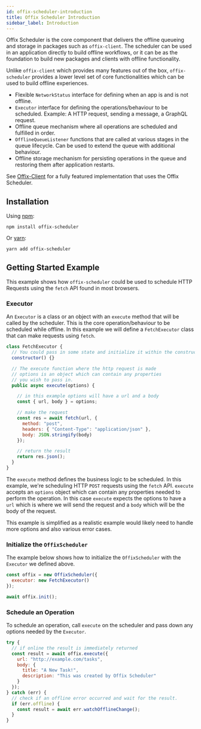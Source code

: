 ```yaml
---
id: offix-scheduler-introduction
title: Offix Scheduler Introduction
sidebar_label: Introduction
---
```


Offix Scheduler is the core component that delivers the offline queueing and storage in packages such as `offix-client`. The scheduler can be used in an application directly to build offline workflows, or it can be as the foundation to build new packages and clients with offline functionality.

Unlike `offix-client` which provides many features out of the box, `offix-scheduler` provides a lower level set of core functionalities which can be used to build offline experiences.

* Flexible `NetworkStatus` interface for defining when an app is and is not offline.
* `Executor` interface for defining the operations/behaviour to be scheduled. Example: A HTTP request, sending a message, a GraphQL request.
* Offline queue mechanism where all operations are scheduled and fulfilled in order.
* `OfflineQueueListener` functions that are called at various stages in the queue lifecycle. Can be used to extend the queue with additional behaviour.
* Offline storage mechanism for persisting operations in the queue and restoring them after application restarts.

See [Offix-Client](./getting-started.md) for a fully featured implementation that uses the Offix Scheduler.


## Installation

Using [npm](https://www.npmjs.com/package/offix-scheduler):

```shell
npm install offix-scheduler
```

Or [yarn](https://yarnpkg.com/en/package/offix-scheduler):

```shell
yarn add offix-scheduler
```

## Getting Started Example

This example shows how `offix-scheduler` could be used to schedule HTTP Requests using the `fetch` API found in most browsers. 

### Executor

An `Executor` is a class or an object with an `execute` method that will be called by the scheduler. This is the core operation/behaviour to be scheduled while offline. In this example we will define a `FetchExecutor` class that can make requests using `fetch`.

```js
class FetchExecutor {
  // You could pass in some state and initialize it within the constructor
  constructor() {}

  // The execute function where the http request is made
  // options is an object which can contain any properties
  // you wish to pass in.
  public async execute(options) {

    // in this example options will have a url and a body
    const { url, body } = options;

    // make the request
    const res = await fetch(url, {
      method: "post",
      headers: { "Content-Type": "application/json" },
      body: JSON.stringify(body)
    });

    // return the result
    return res.json();
  }
}
```

The `execute` method defines the business logic to be scheduled. In this example, we're scheduling HTTP `POST` requests using the `fetch` API. `execute` accepts an `options` object which can contain any properties needed to perform the operation. In this case `execute` expects the options to have a `url` which is where we will send the request and a `body` which will be the body of the request.

This example is simplified as a realistic example would likely need to handle more options and also various error cases.

### Initialize the `OffixScheduler`

The example below shows how to initialize the `OffixScheduler` with the `Executor` we defined above.

```js
const offix = new OffixScheduler({
  executor: new FetchExecutor()
});

await offix.init();
```

### Schedule an Operation

To schedule an operation, call `execute` on the scheduler and pass down any options needed by the `Executor`.

```js
try {
  // if online the result is immediately returned
  const result = await offix.execute({
    url: "http://example.com/tasks",
    body: {
      title: "A New Task!",
      description: "This was created by Offix Scheduler"
    }
  });
} catch (err) {
  // check if an offline error occurred and wait for the result.
  if (err.offline) {
    const result = await err.watchOfflineChange();
  }
}
```







